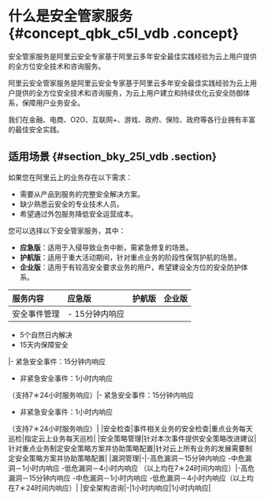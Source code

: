 # 什么是安全管家服务 {#concept_qbk_c5l_vdb .concept}

安全管家服务是阿里云安全专家基于阿里云多年安全最佳实践经验为云上用户提供的全方位安全技术和咨询服务。

阿里云安全管家服务是阿里云安全专家基于阿里云多年安全最佳实践经验为云上用户提供的全方位安全技术和咨询服务，为云上用户建立和持续优化云安全防御体系，保障用户业务安全。

我们在金融、电商、O2O、互联网+、游戏、政府、保险、政府等各行业拥有丰富的最佳安全实践。

## 适用场景 {#section_bky_25l_vdb .section}

如果您在阿里云上的业务存在以下需求：

-   需要从产品到服务的完整安全解决方案。
-   缺少熟悉云安全的专业技术人员。
-   希望通过外包服务降低安全运营成本。

您可以选择以下安全管家服务，其中：

-   **应急版**：适用于入侵导致业务中断，需紧急修复的场景。
-   **护航版**：适用于重大活动期间，针对重点业务的阶段性保驾护航的场景。
-   **企业版**：适用于有较高安全要求业务的用户，希望建设全方位的安全防护体系。

|服务内容|应急版|护航版|企业版|
|:---|:--|:--|:--|
|安全事件管理| -   15分钟内响应
-   5个自然日内解决
-   15天内保障安全

 |-   紧急安全事件：15分钟内响应
-   非紧急安全事件：1小时内响应

（支持7＊24小时服务响应）|-   紧急安全事件：15分钟内响应
-   非紧急安全事件：1小时内响应

（支持7＊24小时服务响应）|
|安全检查|事件相关业务的安全检查|重点业务每天巡检|指定云上业务每天巡检|
|安全策略管理|针对本次事件提供安全策略改进建议|针对重点业务制定安全策略方案并协助策略配置|针对云上所有业务的发展需要制定安全策略方案并协助策略配置|
|漏洞管理|-|-高危漏洞－15分钟内响应 -中危漏洞－1小时内响应 -低危漏洞－4小时内响应 （以上均在7＊24时间内响应）|-高危漏洞－15分钟内响应 -中危漏洞－1小时内响应 -低危漏洞－4小时内响应（以上均在7＊24时间内响应）|
|安全架构咨询|-|1小时内响应|1小时内响应|

